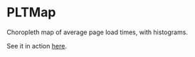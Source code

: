 # PLTMap
Choropleth map of average page load times, with histograms.

See it in action [here](https://natesternberg.github.io/PLTMap/).
